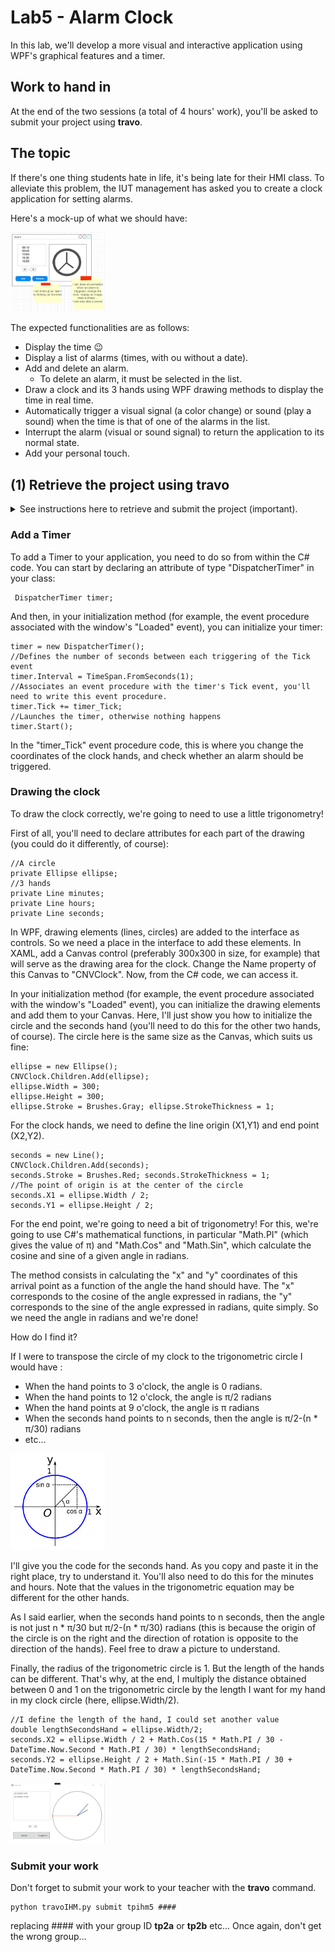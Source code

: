 # Lab5 - Alarm Clock

In this lab, we'll develop a more visual and interactive application using WPF's graphical features and a timer.

## Work to hand in
At the end of the two sessions (a total of 4 hours' work), you'll be asked to submit your project using **travo**.

## The topic
If there's one thing students hate in life, it's being late for their HMI class. To alleviate this problem, the IUT management has asked you to create a clock application for setting alarms.

Here's a mock-up of what we should have:

<img src="./img/Alarm-US.JPG" width="30%"/>

The expected functionalities are as follows:
- Display the time :wink:
- Display a list of alarms (times, with ou without a date).
- Add and delete an alarm.
    - To delete an alarm, it must be selected in the list.
- Draw a clock and its 3 hands using WPF drawing methods to display the time in real time.
- Automatically trigger a visual signal (a color change) or sound (play a sound) when the time is that of one of the alarms in the list.
- Interrupt the alarm (visual or sound signal) to return the application to its normal state.
- Add your personal touch.

## (1) Retrieve the project using **travo**
<details>
    <summary>See instructions here to retrieve and submit the project (important).</summary> 

> To retrieve the project and submit it at the end of the two sessions, you'll need to use the **travo** script provided by the teacher responsable for this course. Download this script [**travoIHM.py**](https://ihm.gitpages.iut-orsay.fr/cours/travoIHM.py) to your personal space (somewhere in drive Z:).
> 
> **travo** is a set of Python scripts maintained by teachers & researchers from Paris-Saclay and Quebec, making it easier for teachers to use GIT. In fact, **travo** commands perform a set of GIT commands for you. Both **travo** and Python are already installed on IUT computers.
> > 
> > You can use your own computer and install **travo** on it (provided you've installed Python beforehand, of course) using the command
> > ```
> > pip install travo
> > ```
> 
> On the IUT computer, go to the C:WinPython directory and run the "WinPython Powershell Prompt.exe" program. A Powershell terminal will open, ready to receive Python commands.
> Inside this PowerShell terminal, first type the following command, enabling you to move to > your personal space:
> 
> ```
> cd Z:\
> ```
> 
> If you type the **ls** command, you should see the **travoIHM.py** script you downloaded earlier in the list of files in this directory (of course, you can work in a directory other than the root of the Z: directory).
> 
> To retrieve the project, simply type the command :
> 
> ```
> python travoIHM.py fetch tpihm5
> ```
> 
> You will be asked for your ADONIS (IUT) login information, and the project will be downloaded to your computer (in the "tpihm2" directory). If an authentication window opens after you've already entered your information in the Powershell terminal, you can close it.
> 
> Saving or submitting your work to your teacher will be done with the command : 
> ```
> python travoIHM.py submit tpihm5 ####
> ```
> You need to replace #### with your group ID **tp2a** or **tp2b** etc... Don't enter the wrong group, you'll lose points (if you've made a mistake, you can resubmit with the correct group and travo will correct the error, so don't panic).
> 
> You can submit as many times as you like. It's good practice not to lose your work.
>
> > ### Add a file to a project that has been retrieved
> > 
> > Most of the projects you'll retrieve with travo will contain all the files you need. However, you may need to add files (images, sounds, classes, etc.) to your projects, so that they can be found on the Git.
> > 
> > **travo** doesn't check for new files in your projects.
> > 
> > However, you can use the **git add** commands that you should have seen in [Qualité de développement](https://hoangla95.github.io/qualitedevs2/tp1) by placing yourself in the project directory.
> >
> > Once the files have been added with the **git add** command, travo will take them into account during **submit**.

</details>

### Add a Timer

To add a Timer to your application, you need to do so from within the C# code. You can start by declaring an attribute of type "DispatcherTimer" in your class:
```
 DispatcherTimer timer;
```

And then, in your initialization method (for example, the event procedure associated with the window's "Loaded" event), you can initialize your timer: 
```
timer = new DispatcherTimer();
//Defines the number of seconds between each triggering of the Tick event 
timer.Interval = TimeSpan.FromSeconds(1);
//Associates an event procedure with the timer's Tick event, you'll need to write this event procedure.
timer.Tick += timer_Tick;
//Launches the timer, otherwise nothing happens
timer.Start();
```

In the "timer_Tick" event procedure code, this is where you change the coordinates of the clock hands, and check whether an alarm should be triggered.

### Drawing the clock
To draw the clock correctly, we're going to need to use a little trigonometry!

First of all, you'll need to declare attributes for each part of the drawing (you could do it differently, of course):
```
//A circle
private Ellipse ellipse;
//3 hands
private Line minutes;
private Line hours;
private Line seconds;
```

In WPF, drawing elements (lines, circles) are added to the interface as controls. So we need a place in the interface to add these elements. In XAML, add a Canvas control (preferably 300x300 in size, for example) that will serve as the drawing area for the clock. Change the Name property of this Canvas to "CNVClock". Now, from the C# code, we can access it.

In your initialization method (for example, the event procedure associated with the window's "Loaded" event), you can initialize the drawing elements and add them to your Canvas. Here, I'll just show you how to initialize the circle and the seconds hand (you'll need to do this for the other two hands, of course). The circle here is the same size as the Canvas, which suits us fine:
```
ellipse = new Ellipse();
CNVClock.Children.Add(ellipse);
ellipse.Width = 300;
ellipse.Height = 300;
ellipse.Stroke = Brushes.Gray; ellipse.StrokeThickness = 1;
```
For the clock hands, we need to define the line origin (X1,Y1) and end point (X2,Y2).

```
seconds = new Line();
CNVClock.Children.Add(seconds);
seconds.Stroke = Brushes.Red; seconds.StrokeThickness = 1;
//The point of origin is at the center of the circle
seconds.X1 = ellipse.Width / 2;
seconds.Y1 = ellipse.Height / 2;
```

For the end point, we're going to need a bit of trigonometry!
For this, we're going to use C#'s mathematical functions, in particular "Math.PI" (which gives the value of π) and "Math.Cos" and "Math.Sin", which calculate the cosine and sine of a given angle in radians.

The method consists in calculating the "x" and "y" coordinates of this arrival point as a function of the angle the hand should have. The "x" corresponds to the cosine of the angle expressed in radians, the "y" corresponds to the sine of the angle expressed in radians, quite simply.
So we need the angle in radians and we're done!

How do I find it?

If I were to transpose the circle of my clock to the trigonometric circle I would have :
- When the hand points to 3 o'clock, the angle is 0 radians.
- When the hand points to 12 o'clock, the angle is π/2 radians
- When the hand points at 9 o'clock, the angle is π radians
- When the seconds hand points to n seconds, then the angle is π/2-(n * π/30) radians
- etc...

<img src="./img/cercle_trigo.png" width="30%"/>

I'll give you the code for the seconds hand. As you copy and paste it in the right place, try to understand it. You'll also need to do this for the minutes and hours. Note that the values in the trigonometric equation may be different for the other hands. 

As I said earlier, when the seconds hand points to n seconds, then the angle is not just n * π/30 but π/2-(n * π/30) radians (this is because the origin of the circle is on the right and the direction of rotation is opposite to the direction of the hands). Feel free to draw a picture to understand.

Finally, the radius of the trigonometric circle is 1. But the length of the hands can be different. That's why, at the end, I multiply the distance obtained between 0 and 1 on the trigonometric circle by the length I want for my hand in my clock circle (here, ellipse.Width/2). 

```
//I define the length of the hand, I could set another value
double lengthSecondsHand = ellipse.Width/2; 
seconds.X2 = ellipse.Width / 2 + Math.Cos(15 * Math.PI / 30 - DateTime.Now.Second * Math.PI / 30) * lengthSecondsHand;
seconds.Y2 = ellipse.Height / 2 + Math.Sin(-15 * Math.PI / 30 + DateTime.Now.Second * Math.PI / 30) * lengthSecondsHand;
```


<img src="./img/alarm.gif" width="30%"/>

### Submit your work
Don't forget to submit your work to your teacher with the **travo** command. 
```
python travoIHM.py submit tpihm5 ####
```
replacing #### with your group ID **tp2a** or **tp2b** etc... Once again, don't get the wrong group...